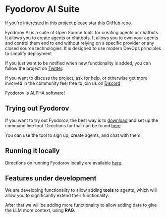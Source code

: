 # Fyodorov AI Suite
If you're interested in this project please [star this GitHub repo](https://github.com/FyodorovAI/Gagarin).

Fyodorov AI is a suite of Open Source tools for creating agents or chatbots. It allows you to create agents or chatbots. 
It allows you to own your agents and control them end to end without relying on a specific provider or 
any closed source technologies. It is designed to use modern DevOps principles to simplify deployment

If you just want to be notified when new functionality is added, you can follow the project 
on [Twitter](https://twitter.com/FyodorovAISuite).

If you want to discuss the project, ask for help, or otherwise get more involved in the community feel free to join 
us on [Discord](https://discord.gg/ChCTeC8qwE)

Fyodorov is ALPHA software!

## Trying out Fyodorov
If you want to try out Fyodorov, the best way is to [download](https://github.com/FyodorovAI/fyodorov-cli/releases) 
and set up the command line tool. Directions for that can be found [here](./CLI.md)

You can use the tool to sign up, create agents, and chat with them.

## Running it locally
Directions on running Fyodorov locally are available [here](./LOCAL.md).

## Features under development
We are developing functionality to allow adding **tools** to agents, which will allow you to significantly 
extend their functionality.

After that we will be adding more functionality to allow adding data to give the LLM more context, using **RAG**.